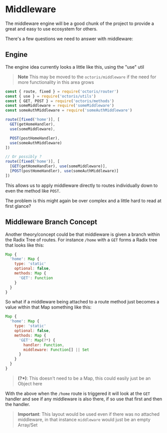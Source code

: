 # Middleware

The middleware engine will be a good chunk of the project to provide a great and easy to use ecosystem for others.

There's a few questions we need to answer with middleware:

## Engine

The engine idea currently looks a little like this, using the "use" util

> **Note** This may be moved to the `octoris/middleware` if the need for more functionality in this area grows

```js
const { route, fixed } = require('octoris/router')
const { use } = require('octoris/utils')
const { GET, POST } = require('octoris/methods')
const someMiddleware = require('someMiddleware')
const someAuthMiddleware = require('someAuthMiddleware')

route([fixed('home')], [
  GET(getHomeHandler),
  use(someMiddleware),

  POST(postHomeHandler),
  use(someAuthMiddleware)
])

// Or possibly ?
route([fixed('home')], [
  [GET(getHomeHandler), use(someMiddleware)],
  [POST(postHomeHandler), use(someAuthMiddleware)]
])
```

This allows us to apply middleware directly to routes individually down to even the method like `POST`.

The problem is this might again be over complex and a little hard to read at first glance?

## Middleware Branch Concept

Another theory/concept could be that middleware is given a branch within the Radix Tree of routes. For instance `/home` with a `GET` forms a Radix tree that looks like this:
```js
Map {
  'home': Map {
    type: 'static'
    optional: false,
    methods: Map {
      'GET': Function
    }
  }
}
```

So what if a middleware being attached to a route method just becomes a value within that Map something like this:
```js
Map {
  'home': Map {
    type: 'static'
    optional: false,
    methods: Map {
      'GET': Map(?*) {
        handler: Function,
        middleware: Function[] || Set
      }
    }
  }
}
```
> **(?*)**: This doesn't need to be a Map, this could easily just be an Object here

With the above when the `/home` route is triggered it will look at the `GET` handler and see if any middleware is also there, if so use that first and then the handler.

> **Important**: This layout would be used even if there was no attached middleware, in that instance `middleware` would just be an empty Array/Set
